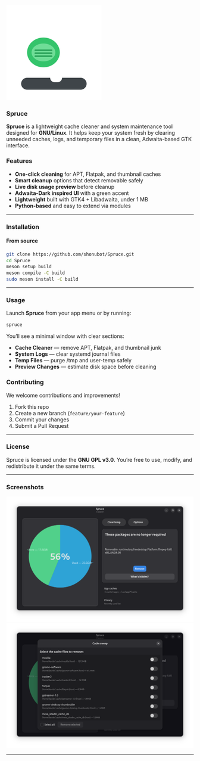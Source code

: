 ![Spruce logo](data/icons/hicolor/scalable/apps/io.github.shonubot.Spruce.svg)
### **Spruce**
**Spruce** is a lightweight cache cleaner and system maintenance tool designed for **GNU/Linux**.
It helps keep your system fresh by clearing unneeded caches, logs, and temporary files in a clean, Adwaita-based GTK interface.

### Features

* **One-click cleaning** for APT, Flatpak, and thumbnail caches
* **Smart cleanup** options that detect removable safely
* **Live disk usage preview** before cleanup
* **Adwaita-Dark inspired UI** with a green accent
* **Lightweight** built with GTK4 + Libadwaita, under 1 MB
* **Python-based** and easy to extend via modules

---

### Installation

#### From source

```bash
git clone https://github.com/shonubot/Spruce.git
cd Spruce
meson setup build
meson compile -C build
sudo meson install -C build
```

---

### Usage

Launch **Spruce** from your app menu or by running:

```bash
spruce
```

You’ll see a minimal window with clear sections:

* **Cache Cleaner** — remove APT, Flatpak, and thumbnail junk
* **System Logs** — clear systemd journal files
* **Temp Files** — purge /tmp and user-temp safely
* **Preview Changes** — estimate disk space before cleaning


### Contributing

We welcome contributions and improvements!

1. Fork this repo
2. Create a new branch (`feature/your-feature`)
3. Commit your changes
4. Submit a Pull Request
---

### License

Spruce is licensed under the **GNU GPL v3.0**.
You’re free to use, modify, and redistribute it under the same terms.

---

### Screenshots

![Spruce Main Window](screenshots/Spruce-main.png)
![Spruce Sweep Window](screenshots/Spruce-sweep.png)

---
